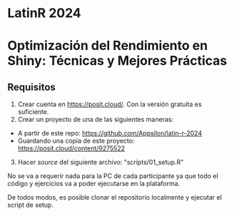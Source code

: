 # LatinR 2024

# Optimización del Rendimiento en Shiny: Técnicas y Mejores Prácticas

## Requisitos

1. Crear cuenta en <https://posit.cloud/>. Con la versión gratuita es suficiente.
2. Crear un proyecto de una de las siguientes maneras:
  - A partir de este repo: <https://github.com/Appsilon/latin-r-2024>
  - Guardando una copia de este proyecto: <https://posit.cloud/content/9275522>
3. Hacer *source* del siguiente archivo: "scripts/01_setup.R"

No se va a requerir nada para la PC de cada participante
ya que todo el código y ejercicios va a poder ejecutarse en la plataforma. 

De todos modos, es posible clonar el repositorio localmente y ejecutar el script de setup.
